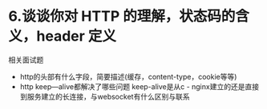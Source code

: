 # 6.谈谈你对 HTTP 的理解，状态码的含义，header 定义

相关面试题
- http的头部有什么字段，简要描述(缓存，content-type，cookie等等)
- http keep—alive都解决了哪些问题 keep-alive是从c - nginx建立的还是直接到服务建立的长连接，与websocket有什么区别与联系
